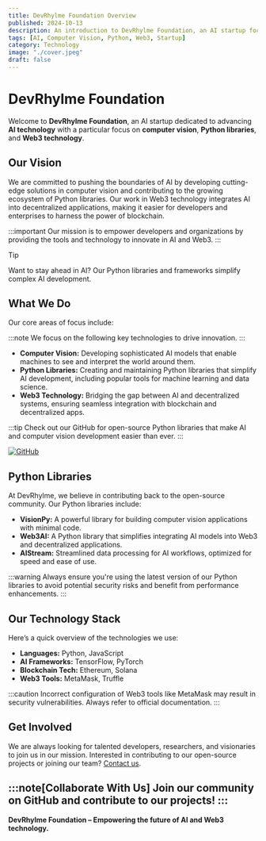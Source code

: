 ```yaml
---
title: DevRhylme Foundation Overview  
published: 2024-10-13  
description: An introduction to DevRhylme Foundation, an AI startup focused on computer vision, Python libraries, and Web3 technology.  
tags: [AI, Computer Vision, Python, Web3, Startup]  
category: Technology
image: "./cover.jpeg"
draft: false 
---
```


# DevRhylme Foundation

Welcome to **DevRhylme Foundation**, an AI startup dedicated to advancing **AI technology** with a particular focus on **computer vision**, **Python libraries**, and **Web3 technology**.

## Our Vision

We are committed to pushing the boundaries of AI by developing cutting-edge solutions in computer vision and contributing to the growing ecosystem of Python libraries. Our work in Web3 technology integrates AI into decentralized applications, making it easier for developers and enterprises to harness the power of blockchain.

:::important
Our mission is to empower developers and organizations by providing the tools and technology to innovate in AI and Web3.
:::

> [!TIP]
> Want to stay ahead in AI? Our Python libraries and frameworks simplify complex AI development.

## What We Do

Our core areas of focus include:

:::note
We focus on the following key technologies to drive innovation.
:::

- **Computer Vision:** Developing sophisticated AI models that enable machines to see and interpret the world around them.
- **Python Libraries:** Creating and maintaining Python libraries that simplify AI development, including popular tools for machine learning and data science.
- **Web3 Technology:** Bridging the gap between AI and decentralized systems, ensuring seamless integration with blockchain and decentralized apps.

:::tip
Check out our GitHub for open-source Python libraries that make AI and computer vision development easier than ever.
:::

[![GitHub](https://img.shields.io/badge/GitHub-DevRhylme%20Foundation-blue?logo=github)](https://github.com/DevRhylme)

## Python Libraries

At DevRhylme, we believe in contributing back to the open-source community. Our Python libraries include:

- **VisionPy:** A powerful library for building computer vision applications with minimal code.
- **Web3AI:** A Python library that simplifies integrating AI models into Web3 and decentralized applications.
- **AIStream:** Streamlined data processing for AI workflows, optimized for speed and ease of use.

:::warning
Always ensure you're using the latest version of our Python libraries to avoid potential security risks and benefit from performance enhancements.
:::

## Our Technology Stack

Here’s a quick overview of the technologies we use:

- **Languages:** Python, JavaScript
- **AI Frameworks:** TensorFlow, PyTorch
- **Blockchain Tech:** Ethereum, Solana
- **Web3 Tools:** MetaMask, Truffle

:::caution
Incorrect configuration of Web3 tools like MetaMask may result in security vulnerabilities. Always refer to official documentation.
:::

## Get Involved

We are always looking for talented developers, researchers, and visionaries to join us in our mission. Interested in contributing to our open-source projects or joining our team? [Contact us](mailto:info@devrhylme.ai).

:::note[Collaborate With Us]
Join our community on GitHub and contribute to our projects!
:::
---

**DevRhylme Foundation – Empowering the future of AI and Web3 technology.**
